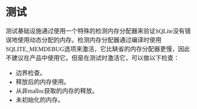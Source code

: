 # 测试
<font face="微软雅黑" size="3px">

测试基础设施通过使用一个特殊的检测内存分配器来验证SQLite没有错误地使用动态分配的内存。检测内存分配器通过编译时使用SQLITE_MEMDEBUG选项来激活，它比缺省的内存分配器更慢，因此不建议在产品中使用它。但是在测试时激活它，可以做以下检查：
* 边界检查。
* 释放后的内存使用。
* 从非malloc获取的内存的释放。
* 未初始化的内存。

